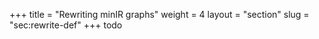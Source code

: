 +++
title = "Rewriting minIR graphs"
weight = 4
layout = "section"
slug = "sec:rewrite-def"
+++
todo